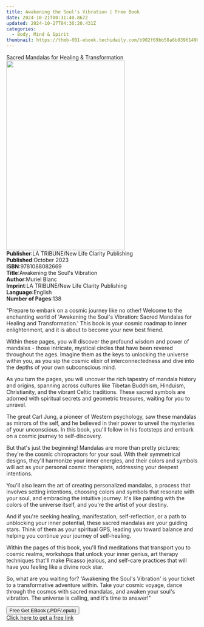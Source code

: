 ```yaml
---
title: Awakening the Soul's Vibration | Free Book
date: 2024-10-21T00:31:40.867Z
updated: 2024-10-27T04:36:20.431Z
categories:
  - Body, Mind & Spirit
thumbnail: https://thmb-001-ebook.techidaily.com/b902f69bb58a6b83961490700517a9ef89fe3add390bf92c82ad25c73fcb6f7d.jpg
---
```

<main id="book-container">
  <div class="flex flex-col">
    <div class="book-brief flex-1 py-6 px-4 sm:p-6 md:py-10 md:px-8">
      <!-- brief-->
      <div class="book-brief-main">
        Sacred Mandalas for Healing & Transformation
      </div>
    </div>
    <div
      class="book-meta-info flex-1 grid gap-4 col-start-1 col-end-3 row-start-1 sm:mb-6 sm:grid-cols-4 lg:gap-6 lg:col-start-2 lg:row-end-6 lg:row-span-6 lg:mb-0"
    >
      <div
        class="book-meta-info-left place-content-center mt-4 p-4 text-sm leading-6 col-start-2 col-span-2 dark:text-slate-400"
      >
        <img
          class="w-full h-500 object-cover rounded-lg sm:h-255 sm:col-span-2 lg:col-span-full"
          src="https://img-001-ebook.techidaily.com/7b9c6fec0c826255bb17f0ad94b3908b3d7180d9d4b826cfcec2e9c1ccd7e1a1.jpg"
          alt=""
          width="312"
          height="500"
        />
      </div>
      <div
        class="book-meta-info-right mt-2 col-start-1 row-start-2 col-span-3 self-center"
      >
        <!-- meta data  -->
        <div class="flex flex-col px-4 md:px-8">
          <div class="flex-1">
            <strong>Publisher</strong>:<span class="px-2"
              >LA TRIBUNE/New Life Clarity Publishing</span
            >
          </div>
          <div class="flex-1">
            <strong>Published</strong>:<span class="px-2">October 2023</span>
          </div>
          <div class="flex-1">
            <strong>ISBN</strong>:<span class="px-2">9781088082669</span>
          </div>
          <div class="flex-1">
            <strong>Title</strong>:<span class="px-2"
              >Awakening the Soul&#39;s Vibration</span
            >
          </div>
          <div class="flex-1">
            <strong>Author</strong>:<span class="px-2">Muriel Blanc</span>
          </div>
          <div class="flex-1">
            <strong>Imprint</strong>:<span class="px-2"
              >LA TRIBUNE/New Life Clarity Publishing</span
            >
          </div>
          <div class="flex-1">
            <strong>Language</strong>:<span class="px-2">English</span>
          </div>
          <div class="flex-1">
            <strong>Number of Pages</strong>:<span class="px-2">138</span>
          </div>
        </div>
      </div>
    </div>
    <div class="book-description flex-1 py-6 px-4 sm:p-6 md:py-10 md:px-8">
      <div class="book-description-main">
        <div accordion-content="" id="description">
          <p>
            <span style="color: rgb(34, 34, 34)"
              >"Prepare to embark on a cosmic journey like no other! Welcome to
              the enchanting world of 'Awakening the Soul's Vibration: Sacred
              Mandalas for Healing and Transformation.' This book is your cosmic
              roadmap to inner enlightenment, and it is about to become your new
              best friend.</span
            >
          </p>
          <p>
            <span style="color: rgb(34, 34, 34)"
              >Within these pages, you will discover the profound wisdom and
              power of mandalas - those intricate, mystical circles that have
              been revered throughout the ages. Imagine them as the keys to
              unlocking the universe within you, as you sip the cosmic elixir of
              interconnectedness and dive into the depths of your own
              subconscious mind.</span
            >
          </p>
          <p>
            <span style="color: rgb(34, 34, 34)"
              >As you turn the pages, you will uncover the rich tapestry of
              mandala history and origins, spanning across cultures like Tibetan
              Buddhism, Hinduism, Christianity, and the vibrant Celtic
              traditions. These sacred symbols are adorned with spiritual
              secrets and geometric treasures, waiting for you to unravel.</span
            >
          </p>
          <p>
            <span style="color: rgb(34, 34, 34)"
              >The great Carl Jung, a pioneer of Western psychology, saw these
              mandalas as mirrors of the self, and he believed in their power to
              unveil the mysteries of your unconscious. In this book, you'll
              follow in his footsteps and embark on a cosmic journey to
              self-discovery.</span
            >
          </p>
          <p>
            <span style="color: rgb(34, 34, 34)"
              >But that's just the beginning! Mandalas are more than pretty
              pictures; they're the cosmic chiropractors for your soul. With
              their symmetrical designs, they'll harmonize your inner energies,
              and their colors and symbols will act as your personal cosmic
              therapists, addressing your deepest intentions.</span
            >
          </p>
          <p>
            <span style="color: rgb(34, 34, 34)"
              >You'll also learn the art of creating personalized mandalas, a
              process that involves setting intentions, choosing colors and
              symbols that resonate with your soul, and embracing the intuitive
              journey. It's like painting with the colors of the universe
              itself, and you're the artist of your destiny.</span
            >
          </p>
          <p>
            <span style="color: rgb(34, 34, 34)"
              >And if you're seeking healing, manifestation, self-reflection, or
              a path to unblocking your inner potential, these sacred mandalas
              are your guiding stars. Think of them as your spiritual GPS,
              leading you toward balance and helping you continue your journey
              of self-healing.</span
            >
          </p>
          <p>
            <span style="color: rgb(34, 34, 34)"
              >Within the pages of this book, you'll find meditations that
              transport you to cosmic realms, workshops that unlock your inner
              genius, art therapy techniques that'll make Picasso jealous, and
              self-care practices that will have you feeling like a divine rock
              star.</span
            >
          </p>
          <p>
            <span style="color: rgb(34, 34, 34)"
              >So, what are you waiting for? 'Awakening the Soul's Vibration' is
              your ticket to a transformative adventure within. Take your cosmic
              voyage, dance through the cosmos with sacred mandalas, and awaken
              your soul's vibration. The universe is calling, and it's time to
              answer!"</span
            >
          </p>
        </div>
        <div class="accordion-fader"></div>
      </div>
    </div>
    <div class="book-excerpts flex-1 py-6 px-4 sm:p-6 md:py-10 md:px-8"></div>
    <div
      class="book-about-author flex-1 py-6 px-4 sm:p-6 md:py-10 md:px-8"
    ></div>
    <div class="book-free-get flex-1 py-6 px-4 sm:p-6 md:py-10 md:px-8">
      <button
        id="btn-free-get"
        class="bg-blue-500 hover:bg-blue-700 text-white font-bold py-2 px-4 rounded"
      >
        Free Get EBook (.PDF/.epub)
      </button>
      <div id="countdown-display" class="px-2 text-lg mt-2"></div>
      <a
        id="free-link"
        class="hidden bg-blue-500 hover:bg-blue-700 text-white font-bold py-2 px-4 rounded"
        href="https://www.ebooks.com/en-us/book/211140235/awakening-the-soul-s-vibration/muriel-blanc/"
        target="_blank"
        >Click here to get a free link</a
      >
    </div>
    <script>
      let countdownTime = 0;
      let countdownInterval = null;
      document
        .getElementById('btn-free-get')
        .addEventListener('click', startCountdown);
      function startCountdown() {
        countdownTime = new Date().getTime() + 60000 * 3;
        countdownInterval = setInterval(updateCountdown, 1000);
        document.getElementById('btn-free-get').disabled = true;
        document
          .getElementById('btn-free-get')
          .classList.add('bg-gray-500', 'cursor-not-allowed');
      }
      function updateCountdown() {
        let currentTime = new Date().getTime();
        let timeLeft = countdownTime - currentTime;
        let secondsLeft = Math.floor(timeLeft / 1000);
        document.getElementById('countdown-display').innerHTML =
          `Remaining time: ${secondsLeft} seconds.`;
        if (secondsLeft <= 0) {
          clearInterval(countdownInterval);
          document.getElementById('btn-free-get').classList.add('hidden');
          document.getElementById('free-link').classList.remove('hidden');
          document.getElementById('countdown-display').innerHTML = '';
        }
      }
    </script>
  </div>
</main>

<ins class="adsbygoogle"
      style="display:block"
      data-ad-client="ca-pub-7571918770474297"
      data-ad-slot="8358498916"
      data-ad-format="auto"
      data-full-width-responsive="true"></ins>
    